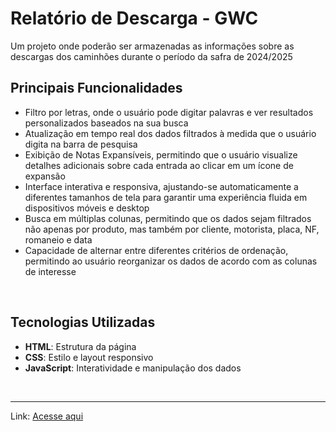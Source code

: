 <h1>Relatório de Descarga - GWC</h1>
<p>Um projeto onde poderão ser armazenadas as informações sobre as descargas dos caminhões durante o período da safra de 2024/2025</p>

<h2>Principais Funcionalidades</h2>
<ul>
  <li>Filtro por letras, onde o usuário pode digitar palavras e ver resultados personalizados baseados na sua busca</li>
  <li>Atualização em tempo real dos dados filtrados à medida que o usuário digita na barra de pesquisa</li>
  <li>Exibição de Notas Expansíveis, permitindo que o usuário visualize detalhes adicionais sobre cada entrada ao clicar em um ícone de expansão</li>
  <li>Interface interativa e responsiva, ajustando-se automaticamente a diferentes tamanhos de tela para garantir uma experiência fluida em dispositivos móveis e desktop</li>
  <li>Busca em múltiplas colunas, permitindo que os dados sejam filtrados não apenas por produto, mas também por cliente, motorista, placa, NF, romaneio e data</li>
  <li>Capacidade de alternar entre diferentes critérios de ordenação, permitindo ao usuário reorganizar os dados de acordo com as colunas de interesse</li>
</ul>
<br>
<h2>Tecnologias Utilizadas</h2>
<ul>
  <li><strong>HTML</strong>: Estrutura da página</li>
  <li><strong>CSS</strong>: Estilo e layout responsivo</li>
  <li><strong>JavaScript</strong>: Interatividade e manipulação dos dados</li>
</ul>
<br>
<hr>
Link: <a href="https://caiorossi00.github.io/Relatorio-descarga-GWC/" target="_blank">Acesse aqui</a>

